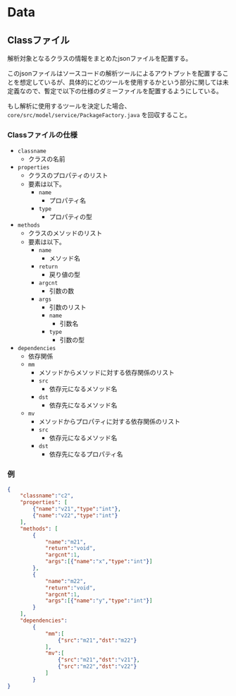 # Data
## Classファイル
解析対象となるクラスの情報をまとめたjsonファイルを配置する。

このjsonファイルはソースコードの解析ツールによるアウトプットを配置することを想定しているが、具体的にどのツールを使用するかという部分に関しては未定義なので、暫定で以下の仕様のダミーファイルを配置するようにしている。

もし解析に使用するツールを決定した場合、`core/src/model/service/PackageFactory.java` を回収すること。

### Classファイルの仕様
- `classname`
    - クラスの名前
- `properties`
    - クラスのプロパティのリスト
    - 要素は以下。
        - `name`
            - プロパティ名
        - `type`
            - プロパティの型
- `methods`
    - クラスのメソッドのリスト
    - 要素は以下。
        - `name`
            - メソッド名
        - `return`
            - 戻り値の型
        - `argcnt`
            - 引数の数
        - `args`
            - 引数のリスト
            - `name`
                - 引数名
            - `type`
                - 引数の型
- `dependencies`
    - 依存関係
    - `mm`
        - メソッドからメソッドに対する依存関係のリスト
        - `src`
            - 依存元になるメソッド名
        - `dst`
            - 依存先になるメソッド名
    - `mv`
        - メソッドからプロパティに対する依存関係のリスト
        - `src`
            - 依存元になるメソッド名
        - `dst`
            - 依存先になるプロパティ名

### 例
```json
{
    "classname":"c2",
    "properties": [
        {"name":"v21","type":"int"},
        {"name":"v22","type":"int"}
    ],
    "methods": [
        {
            "name":"m21",
            "return":"void",
            "argcnt":1,
            "args":[{"name":"x","type":"int"}]
        },
        {
            "name":"m22",
            "return":"void",
            "argcnt":1,
            "args":[{"name":"y","type":"int"}]		
        }
    ],
    "dependencies":
        {
            "mm":[
                {"src":"m21","dst":"m22"}
            ],
            "mv":[
                {"src":"m21","dst":"v21"},
                {"src":"m22","dst":"v22"}
            ]
        }
}
```